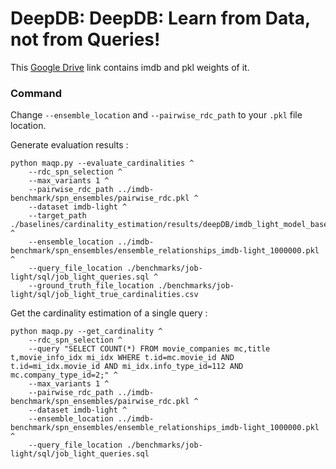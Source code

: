 # DeepDB: DeepDB: Learn from Data, not from Queries!
This [Google Drive](https://drive.google.com/drive/folders/11e19PH7jNOBdFVNzegg0uJcrT2xFCpTy) link contains imdb and pkl weights of it.

### Command

Change `--ensemble_location` and `--pairwise_rdc_path` to your `.pkl` file location.

Generate evaluation results :
```
python maqp.py --evaluate_cardinalities ^
    --rdc_spn_selection ^
    --max_variants 1 ^
    --pairwise_rdc_path ../imdb-benchmark/spn_ensembles/pairwise_rdc.pkl ^
    --dataset imdb-light ^
    --target_path ./baselines/cardinality_estimation/results/deepDB/imdb_light_model_based_budget_5.csv ^
    --ensemble_location ../imdb-benchmark/spn_ensembles/ensemble_relationships_imdb-light_1000000.pkl ^
    --query_file_location ./benchmarks/job-light/sql/job_light_queries.sql ^
    --ground_truth_file_location ./benchmarks/job-light/sql/job_light_true_cardinalities.csv
```

Get the cardinality estimation of a single query :
```
python maqp.py --get_cardinality ^
    --rdc_spn_selection ^
    --query "SELECT COUNT(*) FROM movie_companies mc,title t,movie_info_idx mi_idx WHERE t.id=mc.movie_id AND t.id=mi_idx.movie_id AND mi_idx.info_type_id=112 AND mc.company_type_id=2;" ^
    --max_variants 1 ^
    --pairwise_rdc_path ../imdb-benchmark/spn_ensembles/pairwise_rdc.pkl ^
    --dataset imdb-light ^
    --ensemble_location ../imdb-benchmark/spn_ensembles/ensemble_relationships_imdb-light_1000000.pkl ^
    --query_file_location ./benchmarks/job-light/sql/job_light_queries.sql
```